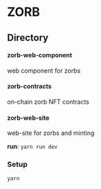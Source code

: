 # ZORB

## Directory

#### zorb-web-component

web component for zorbs


#### zorb-contracts

on-chain zorb NFT contracts 


#### zorb-web-site

web-site for zorbs and minting

**run**: `yarn run dev`

### Setup
`yarn`

